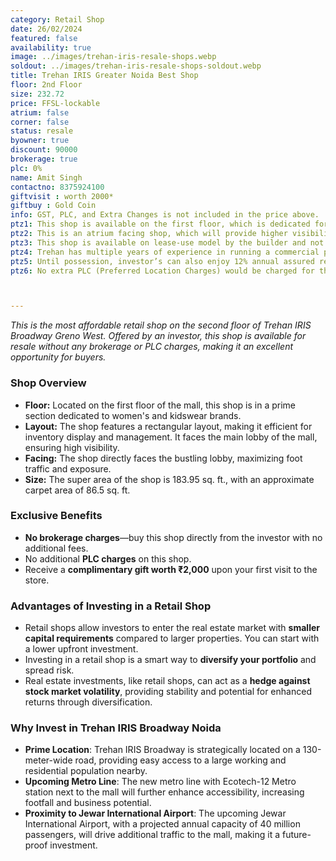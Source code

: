 ```yaml
---
category: Retail Shop
date: 26/02/2024
featured: false
availability: true
image: ../images/trehan-iris-resale-shops.webp
soldout: ../images/trehan-iris-resale-shops-soldout.webp
title: Trehan IRIS Greater Noida Best Shop
floor: 2nd Floor
size: 232.72
price: FFSL-lockable
atrium: false
corner: false
status: resale
byowner: true
discount: 90000
brokerage: true
plc: 0%
name: Amit Singh
contactno: 8375924100
giftvisit : worth 2000*
giftbuy : Gold Coin
info: GST, PLC, and Extra Changes is not included in the price above.
ptz1: This shop is available on the first floor, which is dedicated for Mens and Sports retail shops only.
ptz2: This is an atrium facing shop, which will provide higher visibility and footfall. Therefore, a rental yield for this shops can be expected.
ptz3: This shop is available on lease-use model by the builder and not for personal use.
ptz4: Trehan has multiple years of experience in running a commercial project on lease model, so the investors can be assured for rental yield from their shop for a long period of time.
ptz5: Until possession, investor’s can also enjoy 12% annual assured return by the builder.
ptz6: No extra PLC (Preferred Location Charges) would be charged for this shop even though the shop is atrium facing and right beside the escalators.



---
```


_This is the most affordable retail shop on the second floor of Trehan IRIS Broadway Greno West. Offered by an investor, this shop is available for resale without any brokerage or PLC charges, making it an excellent opportunity for buyers._

### Shop Overview
- **Floor:** Located on the first floor of the mall, this shop is in a prime section dedicated to women's and kidswear brands.
- **Layout:** The shop features a rectangular layout, making it efficient for inventory display and management. It faces the main lobby of the mall, ensuring high visibility.
- **Facing:** The shop directly faces the bustling lobby, maximizing foot traffic and exposure.
- **Size:** The super area of the shop is 183.95 sq. ft., with an approximate carpet area of 86.5 sq. ft.

### Exclusive Benefits
- **No brokerage charges**—buy this shop directly from the investor with no additional fees.
- No additional **PLC charges** on this shop.
- Receive a **complimentary gift worth ₹2,000** upon your first visit to the store.

### Advantages of Investing in a Retail Shop
- Retail shops allow investors to enter the real estate market with **smaller capital requirements** compared to larger properties. You can start with a lower upfront investment.
- Investing in a retail shop is a smart way to **diversify your portfolio** and spread risk.
- Real estate investments, like retail shops, can act as a **hedge against stock market volatility**, providing stability and potential for enhanced returns through diversification.

### Why Invest in Trehan IRIS Broadway Noida
- **Prime Location**: Trehan IRIS Broadway is strategically located on a 130-meter-wide road, providing easy access to a large working and residential population nearby.
- **Upcoming Metro Line**: The new metro line with Ecotech-12 Metro station next to the mall will further enhance accessibility, increasing footfall and business potential.
- **Proximity to Jewar International Airport**: The upcoming Jewar International Airport, with a projected annual capacity of 40 million passengers, will drive additional traffic to the mall, making it a future-proof investment.

